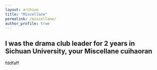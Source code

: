 ```yaml
---
layout: archive
title: "Miscellane"
permalink: /miscellane/
author_profile: true
---
```


I was the drama club leader for 2 years in Sichuan University, 
your Miscellane
cuihaoran
---

fddfaff